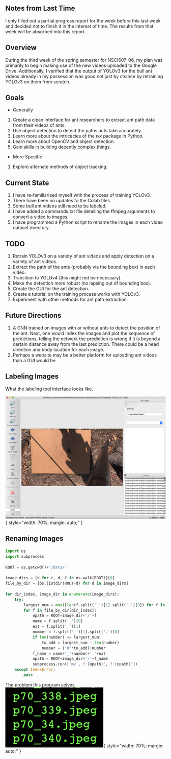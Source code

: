 <!-- ---
title: NSCI607-06
author: Trevor Martin's Notes
date: Feb. 01 - Feb. 07, 2021
geometry: margin=3cm
header-includes: |
		 \usepackage{fancyhdr}
		 \pagestyle{fancy}
		 \usepackage{mathrsfs}
		 \usepackage{amssymb}
		 \usepackage{amsmath}
output: pdf_document
--- -->
<!-- &nbsp;&nbsp;  -->

<!-- <script type="text/x-mathjax-config"> MathJax.Hub.Config({tex2jax: { inlineMath:[['$','$'], ['\\(','\\)']],processEscapes: true},jax: ["input/TeX","input/MathML","input/AsciiMath","output/CommonHTML"],extensions: ["tex2jax.js","mml2jax.js","asciimath2jax.js","MathMenu.js","MathZoom.js","AssistieMML.js", "[Contrib]/a11y/accessibility-menu.js"],TeX: {extensions: ["AMSmath.js","AMSsymbols.js","noErrors.js","noUndefined.js"],equationNumbers: {autoNumber: "AMS"}}});</script> -->

## Notes from Last Time
I only filled out a partial progress report for the week before this last week and decided not to finish it in the interest of time. The results from that week will be
absorbed into this report.  

## Overview
During the third week of the spring semester for NSCI607-06, my plan was primarily to begin making use of the new videos uploaded to the Google Drive. Additionally, I verified that the output of YOLOv3 for the bull ant videos already in my possession was good not just by chance by retraining YOLOv3 on them from scratch.

## Goals
- Generally  
1. Create a clean interface for ant researchers to extract ant path data from their videos of ants.
2. Use object detection to detect the paths ants take accurately.
3. Learn more about the intricacies of the $wx$ package in Python.
4. Learn more about OpenCV and object detection.
5. Gain skills in building decently complex things.
- More Specific
1. Explore alternate methods of object tracking.


## Current State

1. I have re-familiarized myself with the process of training YOLOv3.
2. There have been no updates to the Colab files.
3. Some bull ant videos still need to be labeled.
4. I have added a commands.txt file detailing the ffmpeg arguments to convert a video to images.
5. I have programmed a Python script to rename the images in each video dataset directory.

## TODO

1. Retrain YOLOv3 on a variety of ant videos and apply detection on a variety of ant videos.
2. Extract the path of the ants (probably via the bounding box) in each video.
3. Transition to YOLOv4 (this might not be necessary).
4. Make the detection more robust (no lapsing out of bounding box).
5. Create the GUI for the ant detection.
6. Create a tutorial on the training process works with YOLOv3.
7. Experiment with other methods for ant path extraction.

## Future Directions

1. A CNN trained on images with or without ants to detect the position of the ant. Next, one would index the images and plot the sequence of predictions, telling the network the prediction is wrong if it is beyond a certain distance away from the last prediction. There could be a head direction and body location for each image.
2. Perhaps a website may be a better platform for uploading ant videos than a GUI would be.

## Labeling Images

What the labeling tool interface looks like.

![Labeling images](.././Images/label.png){ style="width: 70%; margin: auto;" }


## Renaming Images

```Python
import os
import subprocess

ROOT = os.getcwd()+'/data/'

image_dirs = [d for r, d, f in os.walk(ROOT)][0]
file_by_dir = [os.listdir(ROOT+d) for d in image_dirs]

for dir_index, image_dir in enumerate(image_dirs):
    try:
        largest_num = max([len(f.split('_')[1].split('.')[0]) for f in file_by_dir[dir_index]])
        for f in file_by_dir[dir_index]:
            opath = ROOT+image_dir+'/'+f
            name = f.split('_')[0]
            ext = f.split('.')[1]
            number = f.split('_')[1].split('.')[0]
            if len(number) <= largest_num:
                to_add = largest_num - len(number)
                number = ('0'*to_add)+number
            f_name = name+'_'+number+'.'+ext
            npath = ROOT+image_dir+'/'+f_name
            subprocess.run(['mv', f'{opath}', f'{npath}'])
    except IndexError:
        pass
```

The problem this program solves
![Number problem](.././Images/problem.png){ style="width: 70%; margin: auto;" }
